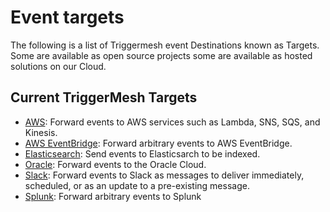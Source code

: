 # Event targets

The following is a list of Triggermesh event Destinations known as Targets. Some are available as open source projects some are available as hosted solutions on our Cloud.

## Current TriggerMesh Targets 

* [AWS](./aws.md): Forward events to AWS services such as Lambda, SNS, SQS, and Kinesis.
* [AWS EventBridge](./awseventbridge.md): Forward arbitrary events to AWS EventBridge.
* [Elasticsearch](./elasticsearch.md): Send events to Elasticsarch to be indexed.
* [Oracle](./oracle.md): Forward events to the Oracle Cloud.
* [Slack](./slack.md): Forward events to Slack as messages to deliver immediately, scheduled, or as an update to a pre-existing message.
* [Splunk](./splunk.md): Forward arbitrary events to Splunk